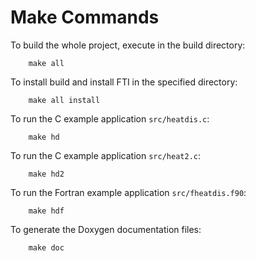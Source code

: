 # Make Commands  
  
To build the whole project, execute in the build directory:  
  
```
    make all
```
  
To install build and install FTI in the specified directory:  
  
```
    make all install
```
  
To run the C example application `src/heatdis.c`:
  
```
    make hd
```
  
To run the C example application `src/heat2.c`:
  
```
    make hd2
```
  
To run the Fortran example application `src/fheatdis.f90`:
  
```
    make hdf
```
  
To generate the Doxygen documentation files:
  
```
    make doc
```
  
